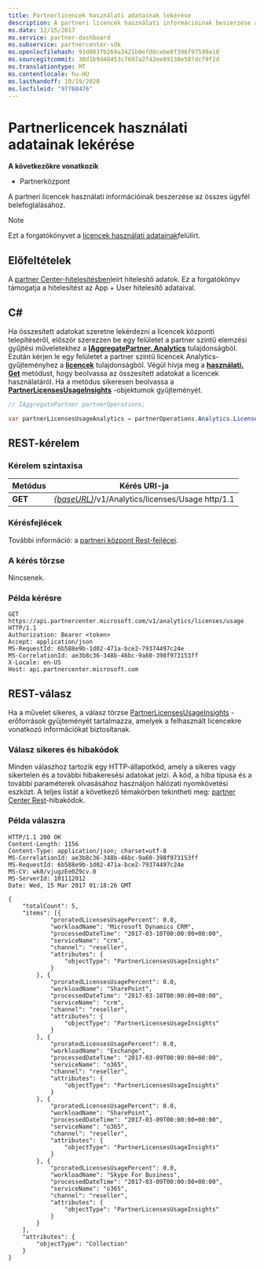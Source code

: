 ```yaml
---
title: Partnerlicencek használati adatainak lekérése
description: A partneri licencek használati információinak beszerzése az összes ügyfél belefoglalásához.
ms.date: 12/15/2017
ms.service: partner-dashboard
ms.subservice: partnercenter-sdk
ms.openlocfilehash: 93d003fb269a3421b8efd8cebe8f396f97599a10
ms.sourcegitcommit: 30d1b9d48453c7697a2f42ee09138e507dcf9f2d
ms.translationtype: MT
ms.contentlocale: hu-HU
ms.lasthandoff: 10/19/2020
ms.locfileid: "97768476"
---
```

# <a name="get-partner-licenses-usage-information"></a>Partnerlicencek használati adatainak lekérése

**A következőkre vonatkozik**

- Partnerközpont

A partneri licencek használati információinak beszerzése az összes ügyfél belefoglalásához.

> [!NOTE]
> Ezt a forgatókönyvet a [licencek használati adatainak](get-licenses-usage-information.md)felülírt.

## <a name="prerequisites"></a>Előfeltételek

A [partner Center-hitelesítésben](partner-center-authentication.md)leírt hitelesítő adatok. Ez a forgatókönyv támogatja a hitelesítést az App + User hitelesítő adataival.

## <a name="c"></a>C\#

Ha összesített adatokat szeretne lekérdezni a licencek központi telepítéséről, először szerezzen be egy felületet a partner szintű elemzési gyűjtési műveletekhez a [**IAggregatePartner. Analytics**](/dotnet/api/microsoft.store.partnercenter.ipartner.analytics) tulajdonságból. Ezután kérjen le egy felületet a partner szintű licencek Analytics-gyűjteményhez a [**licencek**](/dotnet/api/microsoft.store.partnercenter.analytics.ipartneranalyticscollection.licenses) tulajdonságból. Végül hívja meg a [**használati. Get**](/dotnet/api/microsoft.store.partnercenter.genericoperations.ientireentitycollectionretrievaloperations-2.get) metódust, hogy beolvassa az összesített adatokat a licencek használatáról. Ha a metódus sikeresen beolvassa a [**PartnerLicensesUsageInsights**](/dotnet/api/microsoft.store.partnercenter.models.analytics.partnerlicensesusageinsights) -objektumok gyűjteményét.

``` csharp
// IAggregatePartner partnerOperations;

var partnerLicensesUsageAnalytics = partnerOperations.Analytics.Licenses.Usage.Get();
```

## <a name="rest-request"></a>REST-kérelem

### <a name="request-syntax"></a>Kérelem szintaxisa

| Metódus  | Kérés URI-ja                                                                      |
|---------|----------------------------------------------------------------------------------|
| **GET** | [*{baseURL}*](partner-center-rest-urls.md)/v1/Analytics/licenses/Usage http/1.1 |

### <a name="request-headers"></a>Kérésfejlécek

További információ: a [partneri központ Rest-fejlécei](headers.md).

### <a name="request-body"></a>A kérés törzse

Nincsenek.

### <a name="request-example"></a>Példa kérésre

```http
GET https://api.partnercenter.microsoft.com/v1/analytics/licenses/usage HTTP/1.1
Authorization: Bearer <token>
Accept: application/json
MS-RequestId: 6b588e9b-1d02-471a-bce2-79374497c24e
MS-CorrelationId: ae3b8c36-348b-46bc-9a60-398f973153ff
X-Locale: en-US
Host: api.partnercenter.microsoft.com
```

## <a name="rest-response"></a>REST-válasz

Ha a művelet sikeres, a válasz törzse [PartnerLicensesUsageInsights](analytics-resources.md#partnerlicensesusageinsights) -erőforrások gyűjteményét tartalmazza, amelyek a felhasznált licencekre vonatkozó információkat biztosítanak.

### <a name="response-success-and-error-codes"></a>Válasz sikeres és hibakódok

Minden válaszhoz tartozik egy HTTP-állapotkód, amely a sikeres vagy sikertelen és a további hibakeresési adatokat jelzi. A kód, a hiba típusa és a további paraméterek olvasásához használjon hálózati nyomkövetési eszközt. A teljes listát a következő témakörben tekintheti meg: [partner Center Rest](error-codes.md)-hibakódok.

### <a name="response-example"></a>Példa válaszra

```http
HTTP/1.1 200 OK
Content-Length: 1156
Content-Type: application/json; charset=utf-8
MS-CorrelationId: ae3b8c36-348b-46bc-9a60-398f973153ff
MS-RequestId: 6b588e9b-1d02-471a-bce2-79374497c24e
MS-CV: wk0/vjugzEe0Z9cv.0
MS-ServerId: 101112012
Date: Wed, 15 Mar 2017 01:18:26 GMT

{
    "totalCount": 5,
    "items": [{
            "proratedLicensesUsagePercent": 0.0,
            "workloadName": "Microsoft Dynamics CRM",
            "processedDateTime": "2017-03-10T00:00:00+00:00",
            "serviceName": "crm",
            "channel": "reseller",
            "attributes": {
                "objectType": "PartnerLicensesUsageInsights"
            }
        }, {
            "proratedLicensesUsagePercent": 0.0,
            "workloadName": "SharePoint",
            "processedDateTime": "2017-03-10T00:00:00+00:00",
            "serviceName": "crm",
            "channel": "reseller",
            "attributes": {
                "objectType": "PartnerLicensesUsageInsights"
            }
        }, {
            "proratedLicensesUsagePercent": 0.0,
            "workloadName": "Exchange",
            "processedDateTime": "2017-03-09T00:00:00+00:00",
            "serviceName": "o365",
            "channel": "reseller",
            "attributes": {
                "objectType": "PartnerLicensesUsageInsights"
            }
        }, {
            "proratedLicensesUsagePercent": 0.0,
            "workloadName": "SharePoint",
            "processedDateTime": "2017-03-09T00:00:00+00:00",
            "serviceName": "o365",
            "channel": "reseller",
            "attributes": {
                "objectType": "PartnerLicensesUsageInsights"
            }
        }, {
            "proratedLicensesUsagePercent": 0.0,
            "workloadName": "Skype For Business",
            "processedDateTime": "2017-03-09T00:00:00+00:00",
            "serviceName": "o365",
            "channel": "reseller",
            "attributes": {
                "objectType": "PartnerLicensesUsageInsights"
            }
        }
    ],
    "attributes": {
        "objectType": "Collection"
    }
}
```
